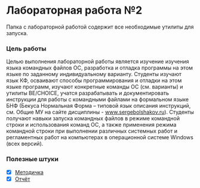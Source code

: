 # Лабораторная работа №2

Папка с лабораторной работой содержит все необходимые утилиты для запуска.

### Цель работы
Целью выполнения лабораторной работы является изучение изучения языка командных файлов ОС, разработка и отладка программы на этом языке по заданному индивидуальному варианту. Студенты изучают язык КФ, осваивают способы программирования и отладки на этом языке программ, изучают конкретные команды ОС (см. варианты) и утилиты BE/CHOICE, учатся разрабатывать и документировать инструкции для работы с командными файлами на формальном языке БНФ (Бекуса Нормальная Форма – типовой язык описания инструкций, см. Общие МУ на сайте дисциплины - www.sergebolshakov.ru). Студенты получают навыки запуска командных файлов в режиме командной строки и использования команд ОС, а также применения режима командной строки при выполнении различных системных работ и регламентных работ на компьютерах в операционной системе Windows (всех версий).

### Полезные штуки
- [x] [Методичка](https://github.com/bestK1ngArthur/IU5/blob/master/4%20%D1%81%D0%B5%D0%BC%D0%B5%D1%81%D1%82%D1%80/%D0%A1%D0%B8%D1%81%D1%82%D0%B5%D0%BC%D0%BD%D0%BE%D0%B5%20%D0%BF%D1%80%D0%BE%D0%B3%D1%80%D0%B0%D0%BC%D0%BC%D0%B8%D1%80%D0%BE%D0%B2%D0%B0%D0%BD%D0%B8%D0%B5/Lab2/Description.pdf)
- [x] [Отчёт](https://github.com/bestK1ngArthur/IU5/blob/master/4%20%D1%81%D0%B5%D0%BC%D0%B5%D1%81%D1%82%D1%80/%D0%A1%D0%B8%D1%81%D1%82%D0%B5%D0%BC%D0%BD%D0%BE%D0%B5%20%D0%BF%D1%80%D0%BE%D0%B3%D1%80%D0%B0%D0%BC%D0%BC%D0%B8%D1%80%D0%BE%D0%B2%D0%B0%D0%BD%D0%B8%D0%B5/Lab2/Review.doc)

